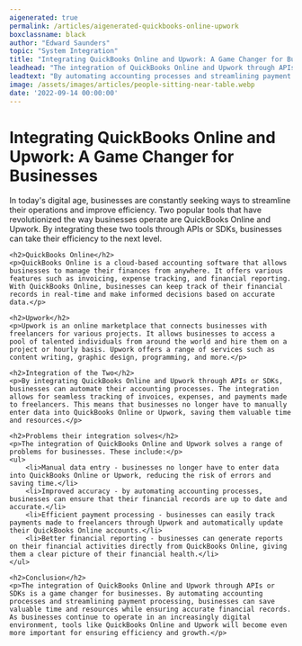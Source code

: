 ```yaml
---
aigenerated: true
permalink: /articles/aigenerated-quickbooks-online-upwork
boxclassname: black
author: "Edward Saunders"
topic: "System Integration"
title: "Integrating QuickBooks Online and Upwork: A Game Changer for Businesses"
leadhead: "The integration of QuickBooks Online and Upwork through APIs or SDKs is a game changer for businesses"
leadtext: "By automating accounting processes and streamlining payment processing, businesses can save valuable time and resources while ensuring accurate financial records. As businesses continue to operate in an increasingly digital environment, tools like QuickBooks Online and Upwork will become even more important for ensuring efficiency and growth."
image: /assets/images/articles/people-sitting-near-table.webp
date: '2022-09-14 00:00:00'
---
```

<div class="arttext">	<h1>Integrating QuickBooks Online and Upwork: A Game Changer for Businesses</h1>
	<p>In today's digital age, businesses are constantly seeking ways to streamline their operations and improve efficiency. Two popular tools that have revolutionized the way businesses operate are QuickBooks Online and Upwork. By integrating these two tools through APIs or SDKs, businesses can take their efficiency to the next level.</p>

	<h2>QuickBooks Online</h2>
	<p>QuickBooks Online is a cloud-based accounting software that allows businesses to manage their finances from anywhere. It offers various features such as invoicing, expense tracking, and financial reporting. With QuickBooks Online, businesses can keep track of their financial records in real-time and make informed decisions based on accurate data.</p>

	<h2>Upwork</h2>
	<p>Upwork is an online marketplace that connects businesses with freelancers for various projects. It allows businesses to access a pool of talented individuals from around the world and hire them on a project or hourly basis. Upwork offers a range of services such as content writing, graphic design, programming, and more.</p>

	<h2>Integration of the Two</h2>
	<p>By integrating QuickBooks Online and Upwork through APIs or SDKs, businesses can automate their accounting processes. The integration allows for seamless tracking of invoices, expenses, and payments made to freelancers. This means that businesses no longer have to manually enter data into QuickBooks Online or Upwork, saving them valuable time and resources.</p>

	<h2>Problems their integration solves</h2>
	<p>The integration of QuickBooks Online and Upwork solves a range of problems for businesses. These include:</p>
	<ul>
		<li>Manual data entry - businesses no longer have to enter data into QuickBooks Online or Upwork, reducing the risk of errors and saving time.</li>
		<li>Improved accuracy - by automating accounting processes, businesses can ensure that their financial records are up to date and accurate.</li>
		<li>Efficient payment processing - businesses can easily track payments made to freelancers through Upwork and automatically update their QuickBooks Online accounts.</li>
		<li>Better financial reporting - businesses can generate reports on their financial activities directly from QuickBooks Online, giving them a clear picture of their financial health.</li>
	</ul>

	<h2>Conclusion</h2>
	<p>The integration of QuickBooks Online and Upwork through APIs or SDKs is a game changer for businesses. By automating accounting processes and streamlining payment processing, businesses can save valuable time and resources while ensuring accurate financial records. As businesses continue to operate in an increasingly digital environment, tools like QuickBooks Online and Upwork will become even more important for ensuring efficiency and growth.</p>
</div>